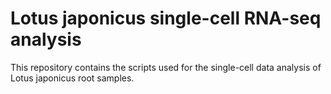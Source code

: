 # Lotus japonicus single-cell RNA-seq analysis

This repository contains the scripts used for the single-cell data analysis of Lotus japonicus root samples. 
